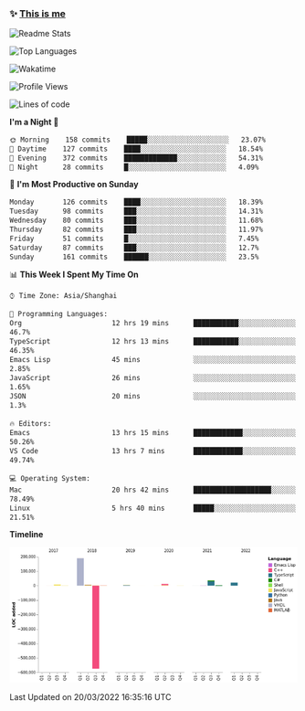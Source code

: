 <!--

**icyzeroice/icyzeroice** is a ✨ _special_ ✨ repository because its `README.md` (this file) appears on your GitHub profile.

Here are some ideas to get you started:

- 🔭 I’m currently working on ...
- 🌱 I’m currently learning ...
- 👯 I’m looking to collaborate on ...
- 🤔 I’m looking for help with ...
- 💬 Ask me about ...
- 📫 How to reach me: ...
- 😄 Pronouns: ...
- ⚡ Fun fact: ...

-->

### ✨ [This is me](https://shakugan.fandom.com/wiki/Serment)

![Readme Stats](https://github-readme-stats.vercel.app/api?username=icyzeroice)

![Top Languages](https://github-readme-stats.vercel.app/api/top-langs/?username=icyzeroice&exclude_repo=scutie2015-digimon&layout=compact&langs_count=5)

![Wakatime](https://github-readme-stats.vercel.app/api/wakatime?username=icyzeroice)

<!--START_SECTION:waka-->
![Profile Views](http://img.shields.io/badge/Profile%20Views-1-blue)

![Lines of code](https://img.shields.io/badge/From%20Hello%20World%20I%27ve%20Written--290%20Thousand%20lines%20of%20code-blue)

**I'm a Night 🦉** 

```text
🌞 Morning    158 commits    █████░░░░░░░░░░░░░░░░░░░░   23.07% 
🌆 Daytime    127 commits    ████░░░░░░░░░░░░░░░░░░░░░   18.54% 
🌃 Evening    372 commits    █████████████░░░░░░░░░░░░   54.31% 
🌙 Night      28 commits     █░░░░░░░░░░░░░░░░░░░░░░░░   4.09%

```
📅 **I'm Most Productive on Sunday** 

```text
Monday       126 commits    ████░░░░░░░░░░░░░░░░░░░░░   18.39% 
Tuesday      98 commits     ███░░░░░░░░░░░░░░░░░░░░░░   14.31% 
Wednesday    80 commits     ███░░░░░░░░░░░░░░░░░░░░░░   11.68% 
Thursday     82 commits     ███░░░░░░░░░░░░░░░░░░░░░░   11.97% 
Friday       51 commits     █░░░░░░░░░░░░░░░░░░░░░░░░   7.45% 
Saturday     87 commits     ███░░░░░░░░░░░░░░░░░░░░░░   12.7% 
Sunday       161 commits    ██████░░░░░░░░░░░░░░░░░░░   23.5%

```


📊 **This Week I Spent My Time On** 

```text
⌚︎ Time Zone: Asia/Shanghai

💬 Programming Languages: 
Org                      12 hrs 19 mins      ███████████░░░░░░░░░░░░░░   46.7% 
TypeScript               12 hrs 13 mins      ███████████░░░░░░░░░░░░░░   46.35% 
Emacs Lisp               45 mins             ░░░░░░░░░░░░░░░░░░░░░░░░░   2.85% 
JavaScript               26 mins             ░░░░░░░░░░░░░░░░░░░░░░░░░   1.65% 
JSON                     20 mins             ░░░░░░░░░░░░░░░░░░░░░░░░░   1.3%

🔥 Editors: 
Emacs                    13 hrs 15 mins      ████████████░░░░░░░░░░░░░   50.26% 
VS Code                  13 hrs 7 mins       ████████████░░░░░░░░░░░░░   49.74%

💻 Operating System: 
Mac                      20 hrs 42 mins      ███████████████████░░░░░░   78.49% 
Linux                    5 hrs 40 mins       █████░░░░░░░░░░░░░░░░░░░░   21.51%

```

**Timeline**

![Chart not found](https://raw.githubusercontent.com/icyzeroice/icyzeroice/main/charts/bar_graph.png) 


 Last Updated on 20/03/2022 16:35:16 UTC
<!--END_SECTION:waka-->

<!--

### Related
- https://github.com/abhisheknaiidu/awesome-github-profile-readme
- https://github.com/coderjojo/creative-profile-readme
- https://github.com/elangosundar/awesome-README-templates
- https://github.com/durgeshsamariya/awesome-github-profile-readme-templates
- https://github.com/anmol098/waka-readme-stats

-->
